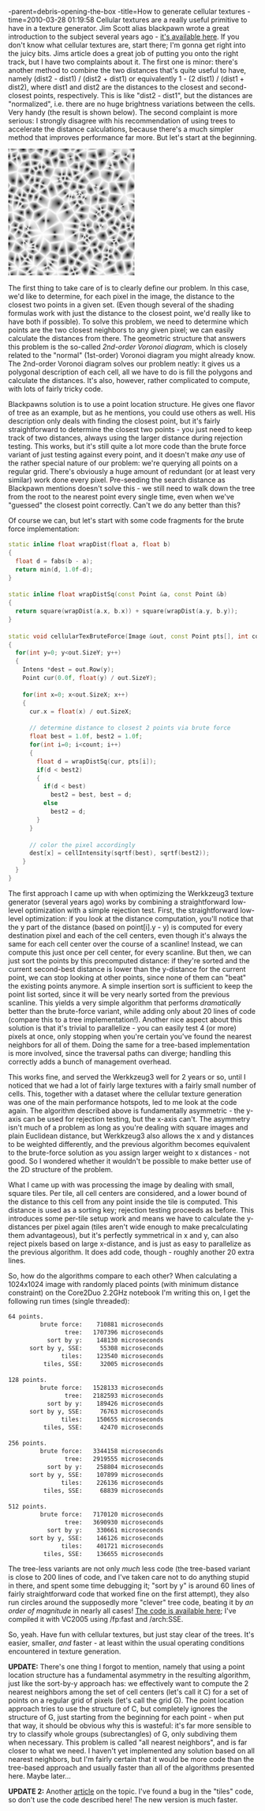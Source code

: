 -parent=debris-opening-the-box
-title=How to generate cellular textures
-time=2010-03-28 01:19:58
Cellular textures are a really useful primitive to have in a texture generator. Jim Scott alias blackpawn wrote a great introduction to the subject several years ago \- [it's available here](http://blackpawn.com/texts/cellular/default.html). If you don't know what cellular textures are, start there; I'm gonna get right into the juicy bits. Jims article does a great job of putting you onto the right track, but I have two complaints about it. The first one is minor: there's another method to combine the two distances that's quite useful to have, namely \(dist2 \- dist1\) / \(dist2 \+ dist1\) or equivalently 1 \- \(2 dist1\) / \(dist1 \+ dist2\), where dist1 and dist2 are the distances to the closest and second\-closest points, respectively. This is like "dist2 \- dist1", but the distances are "normalized", i.e. there are no huge brightness variations between the cells. Very handy \(the result is shown below\). The second complaint is more serious: I strongly disagree with his recommendation of using trees to accelerate the distance calculations, because there's a much simpler method that improves performance far more. But let's start at the beginning.

![Cellular texture generated with the (dist2 - dist1) / (dist2 + dist1) formula](wpmedia/cellular.png)

The first thing to take care of is to clearly define our problem. In this case, we'd like to determine, for each pixel in the image, the distance to the closest two points in a given set. \(Even though several of the shading formulas work with just the distance to the closest point, we'd really like to have both if possible\). To solve this problem, we need to determine which points are the two closest neighbors to any given pixel; we can easily calculate the distances from there. The geometric structure that answers this problem is the so\-called *2nd\-order Voronoi diagram*, which is closely related to the "normal" \(1st\-order\) Voronoi diagram you might already know. The 2nd\-order Voronoi diagram solves our problem neatly: it gives us a polygonal description of each cell, all we have to do is fill the polygons and calculate the distances. It's also, however, rather complicated to compute, with lots of fairly tricky code.

Blackpawns solution is to use a point location structure. He gives one flavor of tree as an example, but as he mentions, you could use others as well. His description only deals with finding the closest point, but it's fairly straightforward to determine the closest two points \- you just need to keep track of two distances, always using the larger distance during rejection testing. This works, but it's still quite a lot more code than the brute force variant of just testing against every point, and it doesn't make *any* use of the rather special nature of our problem: we're querying all points on a regular grid. There's obviously a huge amount of redundant \(or at least very similar\) work done every pixel. Pre\-seeding the search distance as Blackpawn mentions doesn't solve this \- we still need to walk down the tree from the root to the nearest point every single time, even when we've "guessed" the closest point correctly. Can't we do any better than this?

Of course we can, but let's start with some code fragments for the brute force implementation:

```cpp
static inline float wrapDist(float a, float b)
{
  float d = fabs(b - a);
  return min(d, 1.0f-d);
}

static inline float wrapDistSq(const Point &a, const Point &b)
{
  return square(wrapDist(a.x, b.x)) + square(wrapDist(a.y, b.y));
}

static void cellularTexBruteForce(Image &out, const Point pts[], int count)
{
  for(int y=0; y<out.SizeY; y++)
  {
    Intens *dest = out.Row(y);
    Point cur(0.0f, float(y) / out.SizeY);

    for(int x=0; x<out.SizeX; x++)
    {
      cur.x = float(x) / out.SizeX;

      // determine distance to closest 2 points via brute force
      float best = 1.0f, best2 = 1.0f;
      for(int i=0; i<count; i++)
      {
        float d = wrapDistSq(cur, pts[i]);
        if(d < best2)
        {
          if(d < best)
            best2 = best, best = d;
          else
            best2 = d;
        }
      }

      // color the pixel accordingly
      dest[x] = cellIntensity(sqrtf(best), sqrtf(best2));
    }
  }
}
```

The first approach I came up with when optimizing the Werkkzeug3 texture generator \(several years ago\) works by combining a straightforward low\-level optimization with a simple rejection test. First, the straightforward low\-level optimization: if you look at the distance computation, you'll notice that the y part of the distance \(based on point\[i\].y \- y\) is computed for every destination pixel and each of the cell centers, even though it's always the same for each cell center over the course of a scanline! Instead, we can compute this just once per cell center, for every scanline. But then, we can just sort the points by this precomputed distance: if they're sorted and the current second\-best distance is lower than the y\-distance for the current point, we can stop looking at other points, since none of them can "beat" the existing points anymore. A simple insertion sort is sufficient to keep the point list sorted, since it will be very nearly sorted from the previous scanline. This yields a very simple algorithm that performs *dramatically* better than the brute\-force variant, while adding only about 20 lines of code \(compare this to a tree implementation!\). Another nice aspect about this solution is that it's trivial to parallelize \- you can easily test 4 \(or more\) pixels at once, only stopping when you're certain you've found the nearest neighbors for all of them. Doing the same for a tree\-based implementation is more involved, since the traversal paths can diverge; handling this correctly adds a bunch of management overhead.

This works fine, and served the Werkkzeug3 well for 2 years or so, until I noticed that we had a lot of fairly large textures with a fairly small number of cells. This, together with a dataset where the cellular texture generation was one of the main performance hotspots, led to me look at the code again. The algorithm described above is fundamentally asymmetric \- the y\-axis can be used for rejection testing, but the x\-axis can't. The asymmetry isn't much of a problem as long as you're dealing with square images and plain Euclidean distance, but Werkkzeug3 also allows the x and y distances to be weighted differently, and the previous algorithm becomes equivalent to the brute\-force solution as you assign larger weight to x distances \- not good. So I wondered whether it wouldn't be possible to make better use of the 2D structure of the problem.

What I came up with was processing the image by dealing with small, square tiles. Per tile, all cell centers are considered, and a lower bound of the distance to this cell from any point inside the tile is computed. This distance is used as a sorting key; rejection testing proceeds as before. This introduces some per\-tile setup work and means we have to calculate the y\-distances per pixel again \(tiles aren't wide enough to make precalculating them advantageous\), but it's perfectly symmetrical in x and y, can also reject pixels based on large x\-distance, and is just as easy to parallelize as the previous algorithm. It does add code, though \- roughly another 20 extra lines.

So, how do the algorithms compare to each other? When calculating a 1024x1024 image with randomly placed points \(with minimum distance constraint\) on the Core2Duo 2.2GHz notebook I'm writing this on, I get the following run times \(single threaded\):

```
64 points.
         brute force:    710881 microseconds
                tree:   1707396 microseconds
           sort by y:    148130 microseconds
      sort by y, SSE:     55308 microseconds
               tiles:    123540 microseconds
          tiles, SSE:     32005 microseconds

128 points.
         brute force:   1528133 microseconds
                tree:   2182593 microseconds
           sort by y:    189426 microseconds
      sort by y, SSE:     76763 microseconds
               tiles:    150655 microseconds
          tiles, SSE:     42470 microseconds

256 points.
         brute force:   3344158 microseconds
                tree:   2919555 microseconds
           sort by y:    258804 microseconds
      sort by y, SSE:    107899 microseconds
               tiles:    226136 microseconds
          tiles, SSE:     68839 microseconds

512 points.
         brute force:   7170120 microseconds
                tree:   3690930 microseconds
           sort by y:    330661 microseconds
      sort by y, SSE:    146126 microseconds
               tiles:    401721 microseconds
          tiles, SSE:    136655 microseconds
```

The tree\-less variants are not only *much* less code \(the tree\-based variant is close to 200 lines of code, and I've taken care not to do anything stupid in there, and spent some time debugging it; "sort by y" is around 60 lines of fairly straightforward code that worked fine on the first attempt\), they also run circles around the supposedly more "clever" tree code, beating it by *an order of magnitude* in nearly all cases! [The code is available here](http://www.farbrausch.de/~fg/code/cellular.cpp); I've compiled it with VC2005 using /fp:fast and /arch:SSE. 

So, yeah. Have fun with cellular textures, but just stay clear of the trees. It's easier, smaller, *and* faster \- at least within the usual operating conditions encountered in texture generation.

**UPDATE:** There's one thing I forgot to mention, namely that using a point location structure has a fundamental asymmetry in the resulting algorithm, just like the sort\-by\-y approach has: we effectively want to compute the 2 nearest neighbors among the set of cell centers \(let's call it C\) for a set of points on a regular grid of pixels \(let's call the grid G\). The point location approach tries to use the structure of C, but completely ignores the structure of G, just starting from the beginning for each point \- when put that way, it should be obvious why this is wasteful: it's far more sensible to try to classify whole groups \(subrectangles\) of G, only subdiving them when necessary. This problem is called "all nearest neighbors", and is far closer to what we need. I haven't yet implemented any solution based on all nearest neighbors, but I'm fairly certain that it would be more code than the tree\-based approach and usually faster than all of the algorithms presented here. Maybe later...

**UPDATE 2:** Another [article](*how-to-generate-cellular-textures-2) on the topic. I've found a bug in the "tiles" code, so don't use the code described here! The new version is much faster.
